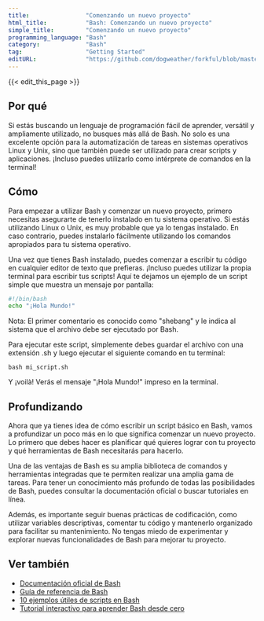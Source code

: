 ```yaml
---
title:                "Comenzando un nuevo proyecto"
html_title:           "Bash: Comenzando un nuevo proyecto"
simple_title:         "Comenzando un nuevo proyecto"
programming_language: "Bash"
category:             "Bash"
tag:                  "Getting Started"
editURL:              "https://github.com/dogweather/forkful/blob/master/content/es/bash/starting-a-new-project.md"
---
```


{{< edit_this_page >}}

## Por qué
Si estás buscando un lenguaje de programación fácil de aprender, versátil y ampliamente utilizado, no busques más allá de Bash. No solo es una excelente opción para la automatización de tareas en sistemas operativos Linux y Unix, sino que también puede ser utilizado para crear scripts y aplicaciones. ¡Incluso puedes utilizarlo como intérprete de comandos en la terminal!

## Cómo
Para empezar a utilizar Bash y comenzar un nuevo proyecto, primero necesitas asegurarte de tenerlo instalado en tu sistema operativo. Si estás utilizando Linux o Unix, es muy probable que ya lo tengas instalado. En caso contrario, puedes instalarlo fácilmente utilizando los comandos apropiados para tu sistema operativo.

Una vez que tienes Bash instalado, puedes comenzar a escribir tu código en cualquier editor de texto que prefieras. ¡Incluso puedes utilizar la propia terminal para escribir tus scripts! Aquí te dejamos un ejemplo de un script simple que muestra un mensaje por pantalla:

```Bash
#!/bin/bash
echo "¡Hola Mundo!"
```

Nota: El primer comentario es conocido como "shebang" y le indica al sistema que el archivo debe ser ejecutado por Bash.

Para ejecutar este script, simplemente debes guardar el archivo con una extensión .sh y luego ejecutar el siguiente comando en tu terminal:

`bash mi_script.sh`

Y ¡voilà! Verás el mensaje "¡Hola Mundo!" impreso en la terminal.

## Profundizando
Ahora que ya tienes idea de cómo escribir un script básico en Bash, vamos a profundizar un poco más en lo que significa comenzar un nuevo proyecto. Lo primero que debes hacer es planificar qué quieres lograr con tu proyecto y qué herramientas de Bash necesitarás para hacerlo.

Una de las ventajas de Bash es su amplia biblioteca de comandos y herramientas integradas que te permiten realizar una amplia gama de tareas. Para tener un conocimiento más profundo de todas las posibilidades de Bash, puedes consultar la documentación oficial o buscar tutoriales en línea.

Además, es importante seguir buenas prácticas de codificación, como utilizar variables descriptivas, comentar tu código y mantenerlo organizado para facilitar su mantenimiento. No tengas miedo de experimentar y explorar nuevas funcionalidades de Bash para mejorar tu proyecto.

## Ver también
- [Documentación oficial de Bash](https://www.gnu.org/software/bash/manual/bash.html#Introduction)
- [Guía de referencia de Bash](https://tldp.org/LDP/abs/html/)
- [10 ejemplos útiles de scripts en Bash](https://linuxconfig.org/bash-scripting-tutorial-for-beginners)
- [Tutorial interactivo para aprender Bash desde cero](https://www.learnshell.org/)
